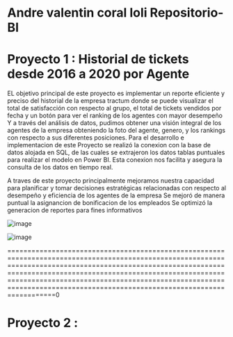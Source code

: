 # Andre valentin coral loli Repositorio-BI
# Proyecto 1 : Historial de tickets desde 2016 a 2020 por Agente

EL objetivo principal de este proyecto es implementar un reporte eficiente y preciso  del historial de la empresa tractum donde se puede visualizar el total de satisfacción con respecto al grupo, el total de tickets vendidos por fecha y un botón para ver el ranking de los agentes con mayor desempeño Y a través del análisis de datos, pudimos obtener una visión integral de los agentes de la empresa obteniendo la foto del agente, genero, y los rankings con respecto a sus diferentes posiciones. Para el desarrollo e implementacion de este Proyecto se realizó la conexion con la base de datos alojada en SQL, de las cuales se extrajeron los datos tablas puntuales para realizar el modelo en Power BI. Esta conexion nos facilita y asegura la consulta de los datos en tiempo real.

A traves de este proyecto principalmente mejoramos nuestra capacidad para planificar y tomar decisiones estratégicas relacionadas con respecto al desempeño y eficiencia de los agentes de la empresa
Se mejoró de manera puntual la asignancion de bonificacion de los empleados
Se optimizó la generacion de reportes para fines informativos

![image](https://github.com/Andrecl7/Repositorio-BI/assets/89672617/aa91acbe-1420-453c-9d7e-f964fcbf862a)

![image](https://github.com/Andrecl7/Repositorio-BI/assets/89672617/4322d392-cac6-49d8-9f5a-11c24bf38550)

================================================================================================================================================================================================================================================================================================================================================0

# Proyecto 2 : 
